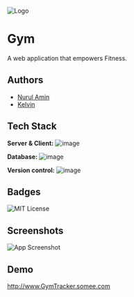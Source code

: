![Logo](https://cdn-icons-png.flaticon.com/512/69/69840.png)

# Gym
A web application that empowers Fitness.

## Authors
- [Nurul Amin](https://www.github.com/NurulAmin7990)
- [Kelvin](https://www.github.com/kelvin789)
  
## Tech Stack
**Server & Client:** ![image](https://img.shields.io/badge/.NET-512BD4?style=for-the-badge&logo=dotnet&logoColor=white)

**Database:** ![image](https://img.shields.io/badge/MySQL-00000F?style=for-the-badge&logo=mysql&logoColor=white)

**Version control:** ![image](	https://img.shields.io/badge/GitHub-100000?style=for-the-badge&logo=github&logoColor=white)

## Badges
![MIT License](https://img.shields.io/apm/l/atomic-design-ui.svg?)

## Screenshots
![App Screenshot](https://via.placeholder.com/468x300?text=App+Screenshot+Here)

## Demo
http://www.GymTracker.somee.com

